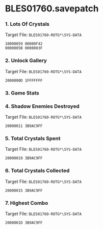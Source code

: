 # BLES01760.savepatch

### 1. Lots Of Crystals

Target File: `BLES01760-ROTG*\SYS-DATA`

```
10000059 00000F42
0000005B 0000003F
```

### 2. Unlock Gallery

Target File: `BLES01760-ROTG*\SYS-DATA`

```
2000000D 1FFFFFFF
```

### 3. Game Stats
### 4. Shadow Enemies Destroyed

Target File: `BLES01760-ROTG*\SYS-DATA`

```
20000011 3B9AC9FF
```

### 5. Total Crystals Spent

Target File: `BLES01760-ROTG*\SYS-DATA`

```
20000019 3B9AC9FF
```

### 6. Total Crystals Collected

Target File: `BLES01760-ROTG*\SYS-DATA`

```
20000015 3B9AC9FF
```

### 7. Highest Combo

Target File: `BLES01760-ROTG*\SYS-DATA`

```
2000001D 3B9AC9FF
```

